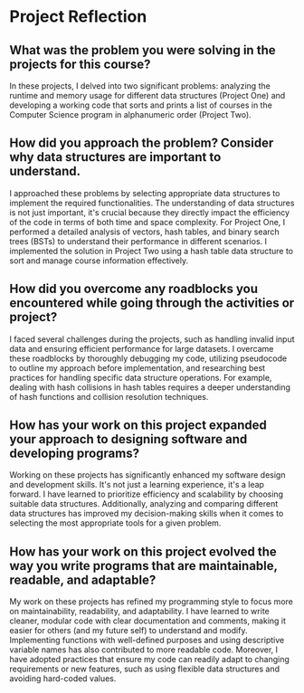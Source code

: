 # Project Reflection

## What was the problem you were solving in the projects for this course?
In these projects, I delved into two significant problems: analyzing the runtime and memory usage for different data structures (Project One) and developing a working code that sorts and prints a list of courses in the Computer Science program in alphanumeric order (Project Two).

## How did you approach the problem? Consider why data structures are important to understand.
I approached these problems by selecting appropriate data structures to implement the required functionalities. The understanding of data structures is not just important, it's crucial because they directly impact the efficiency of the code in terms of both time and space complexity. For Project One, I performed a detailed analysis of vectors, hash tables, and binary search trees (BSTs) to understand their performance in different scenarios. I implemented the solution in Project Two using a hash table data structure to sort and manage course information effectively.

## How did you overcome any roadblocks you encountered while going through the activities or project?
I faced several challenges during the projects, such as handling invalid input data and ensuring efficient performance for large datasets. I overcame these roadblocks by thoroughly debugging my code, utilizing pseudocode to outline my approach before implementation, and researching best practices for handling specific data structure operations. For example, dealing with hash collisions in hash tables requires a deeper understanding of hash functions and collision resolution techniques.

## How has your work on this project expanded your approach to designing software and developing programs?
Working on these projects has significantly enhanced my software design and development skills. It's not just a learning experience, it's a leap forward. I have learned to prioritize efficiency and scalability by choosing suitable data structures. Additionally, analyzing and comparing different data structures has improved my decision-making skills when it comes to selecting the most appropriate tools for a given problem.

## How has your work on this project evolved the way you write programs that are maintainable, readable, and adaptable?
My work on these projects has refined my programming style to focus more on maintainability, readability, and adaptability. I have learned to write cleaner, modular code with clear documentation and comments, making it easier for others (and my future self) to understand and modify. Implementing functions with well-defined purposes and using descriptive variable names has also contributed to more readable code. Moreover, I have adopted practices that ensure my code can readily adapt to changing requirements or new features, such as using flexible data structures and avoiding hard-coded values.
